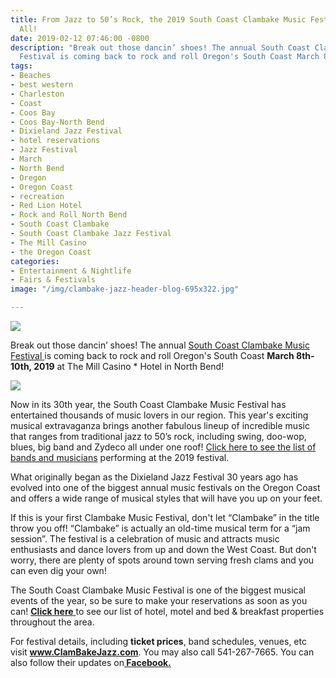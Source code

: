 ```yaml
---
title: From Jazz to 50’s Rock, the 2019 South Coast Clambake Music Festival Has It
  All!
date: 2019-02-12 07:46:00 -0800
description: "Break out those dancin’ shoes! The annual South Coast Clambake Music
  Festival is coming back to rock and roll Oregon's South Coast March 8th-10th, 2019!\n\n"
tags:
- Beaches
- best western
- Charleston
- Coast
- Coos Bay
- Coos Bay-North Bend
- Dixieland Jazz Festival
- hotel reservations
- Jazz Festival
- March
- North Bend
- Oregon
- Oregon Coast
- recreation
- Red Lion Hotel
- Rock and Roll North Bend
- South Coast Clambake
- South Coast Clambake Jazz Festival
- The Mill Casino
- the Oregon Coast
categories:
- Entertainment & Nightlife
- Fairs & Festivals
image: "/img/clambake-jazz-header-blog-695x322.jpg"

---
```

![](https://clambakejazz.com/wp-content/uploads/2013/09/SCCMusicFest_30thlogo-1.png)

Break out those dancin’ shoes! The annual <a href="https://clambakejazz.com/" target="_blank" rel="noopener noreferrer">South Coast Clambake Music Festival </a>  is coming back to rock and roll Oregon's South Coast <strong>March 8th-10th, 2019</strong> at The Mill Casino * Hotel in North Bend!

![](/img/DSC_3224.jpeg)

Now in its 30th year, the South Coast Clambake Music Festival has entertained thousands of music lovers in our region. This year's exciting musical extravaganza brings another fabulous lineup of incredible music that ranges from traditional jazz to 50’s rock, including swing, doo-wop, blues, big band and Zydeco all under one roof! [Click here to see the list of bands and musicians](https://clambakejazz.com/our-bands/) performing at the 2019 festival.

What originally began as the Dixieland Jazz Festival 30 years ago has evolved into one of the biggest annual music festivals on the Oregon Coast and offers a wide range of musical styles that will have you up on your feet.

If this is your first Clambake Music Festival, don't let “Clambake” in the title throw you off! “Clambake” is actually an old-time musical term for a “jam session”. The festival is a celebration of music and attracts music enthusiasts and dance lovers from up and down the West Coast. But don't worry, there are plenty of spots around town serving fresh clams and you can even dig your own!

The South Coast Clambake Music Festival is one of the biggest musical events of the year, so be sure to make your reservations as soon as you can! <a href="http://oregonsadventurecoast.com/lodging/" target="_blank" rel="noopener noreferrer"><strong>Click here</strong> </a>to see our list of hotel, motel and bed & breakfast properties throughout the area.

For festival details, including <strong>ticket prices</strong>, band schedules, venues, etc visit <strong><a href="http://www.clambakejazz.org/" target="_blank" rel="noopener noreferrer">www.ClamBakeJazz.com</a></strong>. You may also call 541-267-7665. You can also follow their updates on<strong><a href="https://www.facebook.com/clambakejazz" target="_blank" rel="noopener noreferrer"> Facebook.</a></strong>